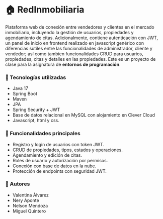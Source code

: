 # 🏠 RedInmobiliaria

Plataforma web de conexión entre vendedores y clientes en el mercado inmobiliario, incluyendo la gestión de usuarios, propiedades y agendamiento de citas. Adicionalmente, contiene autenticación con JWT, un panel de inicio en frontend realizado en javascript genérico con diferencias sutiles entre las funcionalidades de administrador, cliente y vendedor; así como tambien funcionalidades CRUD para usuarios, propiedades, citas y detalles en las propiedades. Este es un proyecto de clase para la asignatura de **entornos de programación**.

### 🔧 Tecnologías utilizadas
- Java 17
- Spring Boot
- Maven
- JPA
- Spring Security + JWT
- Base de datos relacional en MySQL con alojamiento en Clever Cloud
- Javascript, html y css.
  
### 🚀 Funcionalidades principales
- Registro y login de usuarios con token JWT.
- CRUD de propiedades, tipos, estados y operaciones.
- Agendamiento y edición de citas.
- Roles de usuario y autorización por permisos.
- Conexión con base de datos en la nube.
- Protección de endpoints con seguridad JWT.

### 👤 Autores
- Valentina Álvarez
- Nery Aponte
- Nelson Mendoza
- Miguel Quintero
